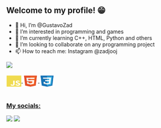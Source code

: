 ## Welcome to my profile! 😁

- 👋 Hi, I’m @GustavoZad
- 👀 I’m interested in programming and games
- 🌱 I’m currently learning C++, HTML, Python and others
- 💞️ I’m looking to collaborate on any programming project
- 📫 How to reach me: Instagram @zadjooj


 <div>
   <a href="https://github.com/GustavoZad">
   <img height="180em" src="https://github-readme-stats.vercel.app/api?username=GustavoZad&show_icons=true&theme=tokyonight&include_all_commits=true&count_private=true"/>

</div>
    
<div style="display: inline_block"><br>
  <img align="center" alt="Js" height="30" width="40" src="https://raw.githubusercontent.com/devicons/devicon/master/icons/javascript/javascript-plain.svg">
  <img align="center" alt="HTML" height="30" width="40" src="https://raw.githubusercontent.com/devicons/devicon/master/icons/html5/html5-original.svg">
  <img align="center" alt="CSS" height="30" width="40" src="https://raw.githubusercontent.com/devicons/devicon/master/icons/css3/css3-original.svg">
</div>
 
<br>
 
### My socials:
 
<div> 
  <a href="https://instagram.com/zadjooj" target="_blank"><img src="https://img.shields.io/badge/-Instagram-%23E4405F?style=for-the-badge&logo=instagram&logoColor=white" target="_blank"></a>
  <a href="https://www.linkedin.com/in/gustavo-zad/" target="_blank"><img src="https://img.shields.io/badge/-LinkedIn-%230077B5?style=for-the-badge&logo=linkedin&logoColor=white" target="_blank"></a>
</div>
